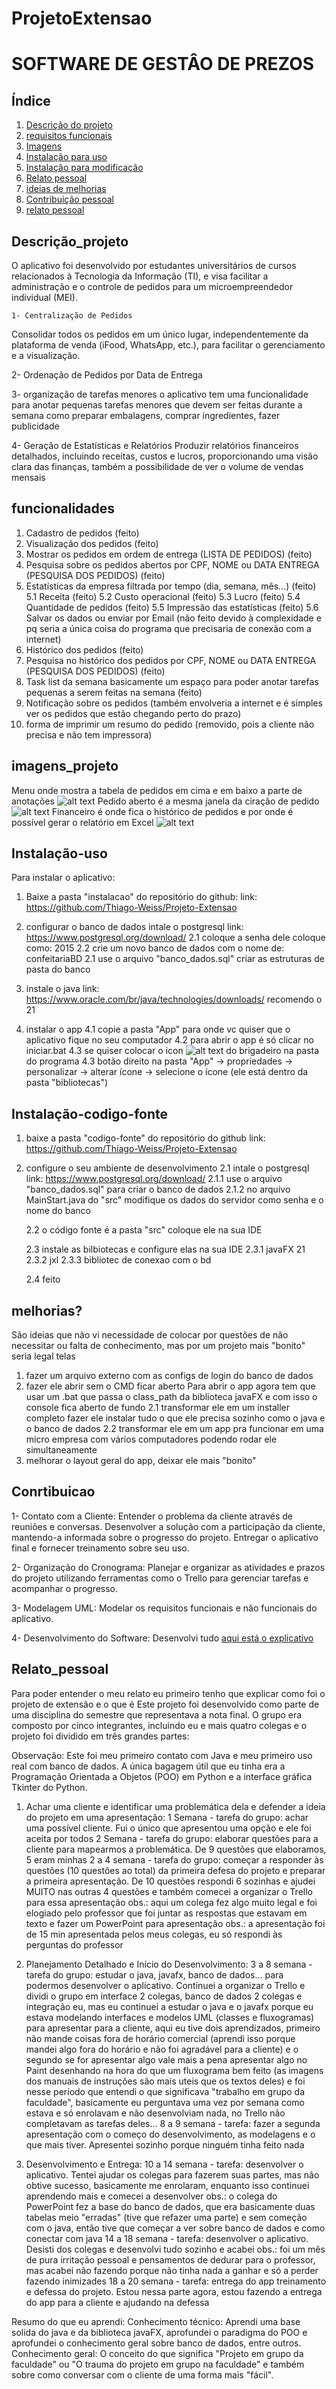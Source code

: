 # ProjetoExtensao
# SOFTWARE DE GESTÂO DE PREZOS


## Índice
1. [Descrição do projeto](#Descrição_projeto)
2. [requisitos funcionais](#Funcionalidades)
3. [Imagens](#imagens_projeto)
4. [Instalação para uso](#Instalação-uso)
5. [Instalação para modificação](#instalação-codigo-fonte)
6. [Relato pessoal](#relato_pessoal)
7. [ideias de melhorias](#melhorias?)
8. [Contribuição pessoal](#conrtibuicao)
9. [relato pessoal](#relato_pessoal)


## Descrição_projeto
O aplicativo foi desenvolvido por estudantes universitários de cursos relacionados à Tecnologia da Informação (TI), e visa facilitar a administração e o controle de pedidos para um microempreendedor individual (MEI).

	1- Centralização de Pedidos
Consolidar todos os pedidos em um único lugar, independentemente da plataforma de venda (iFood, WhatsApp, etc.), 
para facilitar o gerenciamento e a visualização.

2- Ordenação de Pedidos por Data de Entrega

3- organização de tarefas menores
o aplicativo tem uma funcionalidade para anotar pequenas tarefas menores que devem ser feitas durante a semana como preparar embalagens, comprar ingredientes, fazer publicidade

4- Geração de Estatísticas e Relatórios
Produzir relatórios financeiros detalhados, incluindo receitas, custos e lucros, proporcionando uma visão clara das finanças, também a possibilidade de ver o volume de vendas mensais


## funcionalidades
1. Cadastro de pedidos (feito) 
2. Visualização dos pedidos (feito) 
3. Mostrar os pedidos em ordem de entrega (LISTA DE PEDIDOS) (feito) 
4. Pesquisa sobre os pedidos abertos por CPF, NOME ou DATA ENTREGA (PESQUISA DOS PEDIDOS) (feito) 
5. Estatísticas da empresa filtrada por tempo (dia, semana, mês...) (feito) 
    5.1 Receita (feito) 
    5.2 Custo operacional (feito) 
    5.3 Lucro (feito) 
    5.4 Quantidade de pedidos (feito) 
    5.5 Impressão das estatísticas (feito) 
    5.6 Salvar os dados ou enviar por Email (não feito devido à complexidade e pq seria a única coisa do programa que precisaria de conexão com a internet) 
6. Histórico dos pedidos (feito) 
7. Pesquisa no histórico dos pedidos por CPF, NOME ou DATA ENTREGA (PESQUISA DOS PEDIDOS) (feito) 
8. Task list da semana basicamente um espaço para poder anotar tarefas pequenas a serem feitas na semana (feito) 
9. Notificação sobre os pedidos (também envolveria a internet e é simples ver os pedidos que estão chegando perto do prazo) 
10. forma de imprimir um resumo do pedido (removido, pois a cliente não precisa e não tem impressora) 


## imagens_projeto
Menu onde mostra a tabela de pedidos em cima e em baixo a parte de anotações  ![alt text](image-1.png)
Pedido aberto é a mesma janela da ciração de pedido  ![alt text](image-2.png)
Financeiro é onde fica o histórico de pedidos e por onde é possível gerar o relatório em Excel ![alt text](image-3.png)



## Instalação-uso
Para instalar o aplicativo:

1. Baixe a pasta "instalacao" do repositório do github:
    link: https://github.com/Thiago-Weiss/Projeto-Extensao

2. configurar o banco de dados
    intale o postgresql
    link: https://www.postgresql.org/download/
    2.1 coloque a senha dele coloque como: 2015
    2.2 crie um novo banco de dados com o nome de: confeitariaBD
    2.1 use o arquivo "banco_dados.sql" criar as estruturas de pasta do banco

3. instale o java
    link: https://www.oracle.com/br/java/technologies/downloads/
    recomendo o 21

4. instalar o app
    4.1 copie a pasta "App" para onde vc quiser que o aplicativo fique no seu computador
    4.2 para abrir o app é só clicar no iniciar.bat
    4.3 se quiser colocar o icon ![alt text](image.png) do brigadeiro na pasta do programa
        4.3 botão direito na pasta "App" -> propriedades -> personalizar -> alterar ícone -> selecione o ícone (ele está dentro da pasta "bibliotecas")



## Instalação-codigo-fonte
1. baixe a pasta "codigo-fonte" do repositório do github
    link: https://github.com/Thiago-Weiss/Projeto-Extensao
    
2. configure o seu ambiente de desenvolvimento
    2.1 intale o postgresql
    link: https://www.postgresql.org/download/
        2.1.1 use o arquivo "banco_dados.sql" para criar o banco de dados
        2.1.2 no arquivo MainStart.java do "src" modifique os dados do servidor como senha e o nome do banco

    2.2 o código fonte é a pasta "src" coloque ele na sua IDE

    2.3 instale as bilbiotecas e configure elas na sua IDE
        2.3.1 javaFX 21
        2.3.2 jxl
        2.3.3 bibliotec de conexao com o bd

    2.4 feito



## melhorias?
São ideias que não vi necessidade de colocar por questões de não necessitar ou falta de conhecimento, mas por um projeto mais "bonito" seria legal telas
1. fazer um arquivo externo com as configs de login do banco de dados
2. fazer ele abrir sem o CMD ficar aberto
    Para abrir o app agora tem que usar um .bat que passa o class_path da biblioteca javaFX e com isso o console fica aberto de fundo
2.1 transformar ele em um installer completo
    fazer ele instalar tudo o que ele precisa sozinho como o java e o banco de dados
2.2 transformar ele em um app pra funcionar em uma micro empresa com vários computadores podendo rodar ele simultaneamente
3. melhorar o layout geral do app, deixar ele mais "bonito"



## Conrtibuicao
1- Contato com a Cliente:
Entender o problema da cliente através de reuniões e conversas.
Desenvolver a solução com a participação da cliente, mantendo-a informada sobre o progresso do projeto.
Entregar o aplicativo final e fornecer treinamento sobre seu uso.

2- Organização do Cronograma:
Planejar e organizar as atividades e prazos do projeto utilizando ferramentas como o Trello para gerenciar tarefas e acompanhar o progresso.

3- Modelagem UML:
Modelar os requisitos funcionais e não funcionais do aplicativo.

4- Desenvolvimento do Software:
Desenvolvi tudo [aqui está o explicativo](#relato_pessoal)
        


## Relato_pessoal
Para poder entender o meu relato eu primeiro tenho que explicar como foi o projeto de extensão e o que é
Este projeto foi desenvolvido como parte de uma disciplina do semestre que representava a nota final. O grupo era composto por cinco integrantes, incluindo eu e mais quatro colegas e o projeto foi dividido em três grandes partes:

Observação: Este foi meu primeiro contato com Java e meu primeiro uso real com banco de dados. A única bagagem útil que eu tinha era a Programação Orientada a Objetos (POO) em Python e a interface gráfica Tkinter do Python.

1. Achar uma cliente e identificar uma problemática dela e defender a ideia do projeto em uma apresentação:
    1 Semana - tarefa do grupo: achar uma possível cliente.
        Fui o único que apresentou uma opção e ele foi aceita por todos
    2 Semana - tarefa do grupo: elaborar questões para a cliente para mapearmos a problemática.
        De 9 questões que elaboramos, 5 eram minhas
    2 a 4 semana - tarefa do grupo: começar a responder às questões (10 questões ao total) da primeira defesa do projeto e preparar a primeira apresentação.
        De 10 questões respondi 6 sozinhas e ajudei MUITO nas outras 4 questões e também comecei a organizar o Trello para essa apresentação
        obs.: aqui um colega fez algo muito legal e foi elogiado pelo professor que foi juntar as respostas que estavam em texto e fazer um PowerPoint para apresentação
        obs.: a apresentação foi de 15 min apresentada pelos meus colegas, eu só respondi às perguntas do professor 

2. Planejamento Detalhado e Início do Desenvolvimento:
    3 a 8 semana - tarefa do grupo: estudar o java, javafx, banco de dados... para podermos desenvolver o aplicativo.
        Continuei a organizar o Trello e dividi o grupo em interface 2 colegas, banco de dados 2 colegas e integração eu, mas eu continuei a estudar o java e o javafx porque eu estava modelando interfaces e modelos UML (classes e fluxogramas) para apresentar para a cliente, aqui eu tive dois aprendizados, primeiro não mande coisas fora de horário comercial (aprendi isso porque mandei algo fora do horário e não foi agradável para a cliente) e o segundo se for apresentar algo vale mais a pena apresentar algo no Paint desenhando na hora do que um fluxograma bem feito (as imagens dos manuais de instruções são mais uteis que os textos deles) e foi nesse período que entendi o que significava "trabalho em grupo da faculdade", basicamente eu perguntava uma vez por semana como estava e só enrolavam e não desenvolviam nada, no Trello não completavam as tarefas deles...
    8 a 9 semana - tarefa: fazer a segunda apresentação com o começo do desenvolvimento, as modelagens e o que mais tiver.
        Apresentei sozinho porque ninguém tinha feito nada
        
3. Desenvolvimento e Entrega:
    10 a 14 semana - tarefa: desenvolver o aplicativo.
        Tentei ajudar os colegas para fazerem suas partes, mas não obtive sucesso, basicamente me enrolaram, enquanto isso continuei aprendendo mais e comecei a desenvolver
        obs.: o colega do PowerPoint fez a base do banco de dados, que era basicamente duas tabelas meio "erradas" (tive que refazer uma parte) e sem começão com o java, então tive que começar a ver sobre banco de dados e como conectar com java
    14 a 18 semana - tarefa: desenvolver o aplicativo.
        Desisti dos colegas e desenvolvi tudo sozinho e acabei
        obs.: foi um mês de pura irritação pessoal e pensamentos de dedurar para o professor, mas acabei não fazendo porque não tinha nada a ganhar e só a perder fazendo inimizades
    18 a 20 semana - tarefa: entrega do app treinamento e defessa do projeto.
        Estou nessa parte agora, estou fazendo a entrega do app para a cliente e ajudando na defessa


Resumo do que eu aprendi:
Conhecimento técnico: Aprendi uma base solida do java e da biblioteca javaFX, aprofundei o paradigma do POO e aprofundei o conhecimento geral sobre banco de dados, entre outros.
Conhecimento geral: O conceito do que significa "Projeto em grupo da faculdade" ou "O trauma do projeto em grupo na faculdade" e também sobre como conversar com o cliente de uma forma mais "fácil".

